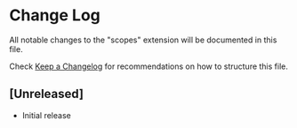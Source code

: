 # Change Log

All notable changes to the "scopes" extension will be documented in this file.

Check [Keep a Changelog](http://keepachangelog.com/) for recommendations on how to structure this file.

## [Unreleased]

- Initial release